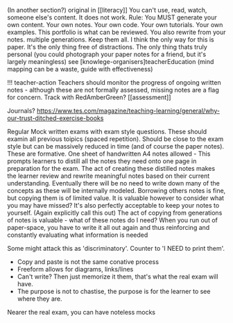 
(In another section?)
original in [[literacy]]
You can't use, read, watch, someone else's content. It does not work.
Rule: You MUST generate your own content. Your own notes. Your own code. Your own tutorials. Your own examples. This portfolio is what can be reviewed. You also rewrite from your notes. multiple generations. Keep them all.
I think the only way for this is paper. It's the only thing free of distractions. The only thing thats truly personal (you could photograph your paper notes for a friend, but it's largely meaningless)
see [knowlege-organisers]teacherEducation (mind mapping can be a waste, guide with effectiveness)

!!! teacher-action
Teachers should monitor the progress of ongoing written notes - although these are not formally assessed, missing notes are a flag for concern. Track with RedAmberGreen?
[[assessment]]



Journals?
https://www.tes.com/magazine/teaching-learning/general/why-our-trust-ditched-exercise-books



Regular Mock written exams with exam style questions. These should examin all previous toipics (spaced repetition). Should be close to the exam style but can be massively reduced in time (and of course the paper notes). These are formative.
One sheet of handwritten A4 notes allowed - This prompts learners to distill all the notes they need onto one page in preparation for the exam. The act of creating these distilled notes makes the learner review and rewrite meaningful notes based on their current understanding. Eventually there will be no need to write down many of the concepts as these will be internally modeled.
Borrowing others notes is fine, but copying them is of limited value. It is valuable however to consider what you may have missed? It's also perfectly acceptable to keep your notes to yourself. (Again explicitly call this out)
The act of copying from generations of notes is valuable - what of these notes do I need? When you run out of paper-space, you have to write it all out again and thus reinforcing and constantly evaluating what information is needed

Some might attack this as 'discriminatory'. Counter to 'I NEED to print them'.
* Copy and paste is not the same conative process
* Freeform allows for diagrams, links/lines
* Can't write? Then just memorize it them, that's what the real exam will have.
* The purpose is not to chastise, the purpose is for the learner to see where they are.

Nearer the real exam, you can have noteless mocks